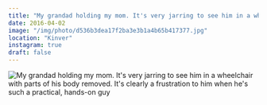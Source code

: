```yaml
---
title: "My grandad holding my mom. It's very jarring to see him in a wheelchair with parts of his body removed. It's clearly a frustration to him when he's such a practical, hands-on guy"
date: 2016-04-02
image: "/img/photo/d536b3dea17f2ba3e3b1a4b65b417377.jpg"
location: "Kinver"
instagram: true
draft: false
---
```


![My grandad holding my mom. It's very jarring to see him in a wheelchair with parts of his body removed. It's clearly a frustration to him when he's such a practical, hands-on guy](/img/photo/d536b3dea17f2ba3e3b1a4b65b417377.jpg)
